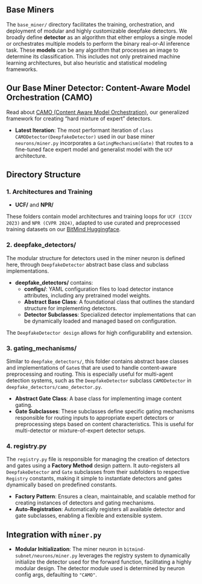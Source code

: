 ## Base Miners

The `base_miner/` directory facilitates the training, orchestration, and deployment of modular and highly customizable deepfake detectors.
We broadly define **detector** as an algorithm that either employs a single model or orchestrates multiple models to perform the binary real-or-AI inference task. These **models** can be any algorithm that processes an image to determine its classification. This includes not only pretrained machine learning architectures, but also heuristic and statistical modeling frameworks.

## Our Base Miner Detector: Content-Aware Model Orchestration (CAMO)

Read about [CAMO (Content Aware Model Orchestration)](https://bitmindlabs.notion.site/CAMO-Content-Aware-Model-Orchestration-CAMO-Framework-for-Deepfake-Detection-43ef46a0f9de403abec7a577a45cd075), our generalized framework for creating “hard mixture of expert” detectors.

- **Latest Iteration**: The most performant iteration of `class CAMODetector(DeepfakeDetector)` used in our base miner `neurons/miner.py` incorporates a `GatingMechanism(Gate)` that routes to a fine-tuned face expert model and generalist model with the `UCF` architecture.

## Directory Structure

### 1. Architectures and Training
- **UCF/** and **NPR/**

These folders contain model architectures and training loops for `UCF (ICCV 2023)` and `NPR (CVPR 2024)`, adapted to use curated and preprocessed training datasets on our [BitMind Huggingface](https://huggingface.co/bitmind).

### 2. deepfake_detectors/
The modular structure for detectors used in the miner neuron is defined here, through `DeepfakeDetector` abstract base class and subclass implementations.

- **deepfake_detectors/** contains:
  - **configs/**: YAML configuration files to load detector instance attributes, including any pretrained model weights.
  - **Abstract Base Class**: A foundational class that outlines the standard structure for implementing detectors.
  - **Detector Subclasses**: Specialized detector implementations that can be dynamically loaded and managed based on configuration.

The `DeepfakeDetector design` allows for high configurability and extension.

### 3. gating_mechanisms/
Similar to `deepfake_detectors/`, this folder contains abstract base classes and implementations of `Gate`s that are used to handle content-aware preprocessing and routing. This is especially useful for multi-agent detection systems, such as the `DeepfakeDetector` subclass `CAMODetector` in `deepfake_detectors/camo_detector.py`.

- **Abstract Gate Class**: A base class for implementing image content gating.
- **Gate Subclasses**: These subclasses define specific gating mechanisms responsible for routing inputs to appropriate expert detectors or preprocessing steps based on content characteristics. This is useful for multi-detector or mixture-of-expert detector setups.

### 4. registry.py
The `registry.py` file is responsible for managing the creation of detectors and gates using a **Factory Method** design pattern. It auto-registers all `DeepfakeDetector` and `Gate` subclasses from their subfolders to respective `Registry` constants, making it simple to instantiate detectors and gates dynamically based on predefined constants.

- **Factory Pattern**: Ensures a clean, maintainable, and scalable method for creating instances of detectors and gating mechanisms.
- **Auto-Registration**: Automatically registers all available detector and gate subclasses, enabling a flexible and extensible system.

## Integration with `miner.py`

- **Modular Initialization**: The miner neuron in `bitmind-subnet/neurons/miner.py` leverages the registry system to dynamically initialize the detector used for the forward function, facilitating a highly modular design. The detector module used is determined by neuron config args, defaulting to `"CAMO"`.
